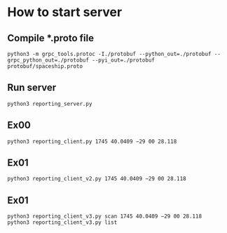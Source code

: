 # How to start server

## Compile *.proto file

```shell
python3 -m grpc_tools.protoc -I./protobuf --python_out=./protobuf --grpc_python_out=./protobuf --pyi_out=./protobuf protobuf/spaceship.proto
```

## Run server

```shell
python3 reporting_server.py
```

## Ex00

```shell
python3 reporting_client.py 1745 40.0409 −29 00 28.118
```

## Ex01

```shell
python3 reporting_client_v2.py 1745 40.0409 −29 00 28.118
```

## Ex01

```shell
python3 reporting_client_v3.py scan 1745 40.0409 −29 00 28.118
python3 reporting_client_v3.py list
```